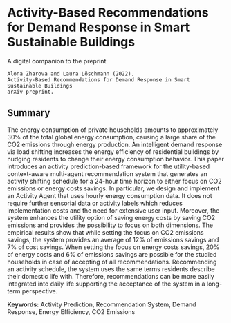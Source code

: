 # Activity-Based Recommendations for Demand Response in Smart Sustainable Buildings

A digital companion to the preprint 

```
Alona Zharova and Laura Löschmann (2022). 
Activity-Based Recommendations for Demand Response in Smart Sustainable Buildings
arXiv preprint.
```

## Summary 

The energy consumption of private households amounts to approximately 30% of the total global
energy consumption, causing a large share of the CO2 emissions through energy production. An
intelligent demand response via load shifting increases the energy efficiency of residential buildings
by nudging residents to change their energy consumption behavior. This paper introduces an activity
prediction-based framework for the utility-based context-aware multi-agent recommendation system
that generates an activity shifting schedule for a 24-hour time horizon to either focus on CO2
emissions or energy costs savings. In particular, we design and implement an Activity Agent that uses
hourly energy consumption data. It does not require further sensorial data or activity labels which
reduces implementation costs and the need for extensive user input. Moreover, the system enhances
the utility option of saving energy costs by saving CO2 emissions and provides the possibility to
focus on both dimensions. The empirical results show that while setting the focus on CO2 emissions
savings, the system provides an average of 12% of emissions savings and 7% of cost savings. When
setting the focus on energy costs savings, 20% of energy costs and 6% of emissions savings are
possible for the studied households in case of accepting of all recommendations. Recommending
an activity schedule, the system uses the same terms residents describe their domestic life with.
Therefore, recommendations can be more easily integrated into daily life supporting the acceptance
of the system in a long-term perspective.

**Keywords:** Activity Prediction, Recommendation System, Demand Response, Energy Efficiency, CO2 Emissions
